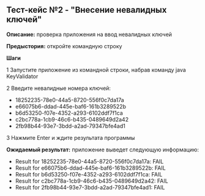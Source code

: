 ## Тест-кейс №2 - "Внесение невалидных ключей"
**Описание:** проверка приложения на ввод невалидных ключей

**Предыстория:** откройте командную строку

**Шаги**

1 Запустите приложение из командной строки, набрав команду java KeyValidator

2 Введите невалидные номера ключей:
* 18252235-78e0-44a5-8720-556f0c7da17a
* e66075b6-ddad-445e-baf6-161b3289522b
* b6d53250-f07e-4352-a293-6102ddf7f1ca
* c2bc778a-1cb9-46c6-b435-0489649d2a42
* 2fb98b44-93e7-3bdd-a2ad-79347bfe4ad1

3 Нажмите Enter и ждите результата программы

**Ожидаемый результат:**
приложение выведет следующую информацию:
* Result for 18252235-78e0-44a5-8720-556f0c7da17a: FAIL
* Result for e66075b6-ddad-445e-baf6-161b3289522b: FAIL
* Result for b6d53250-f07e-4352-a293-6102ddf7f1ca: FAIL
* Result for c2bc778a-1cb9-46c6-b435-0489649d2a42: FAIL
* Result for 2fb98b44-93e7-3bdd-a2ad-79347bfe4ad1: FAIL